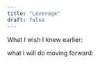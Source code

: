 ```yaml
---
title: "Leverage"
draft: false
---
```


What I wish I knew earlier:


what I will do moving forward:
